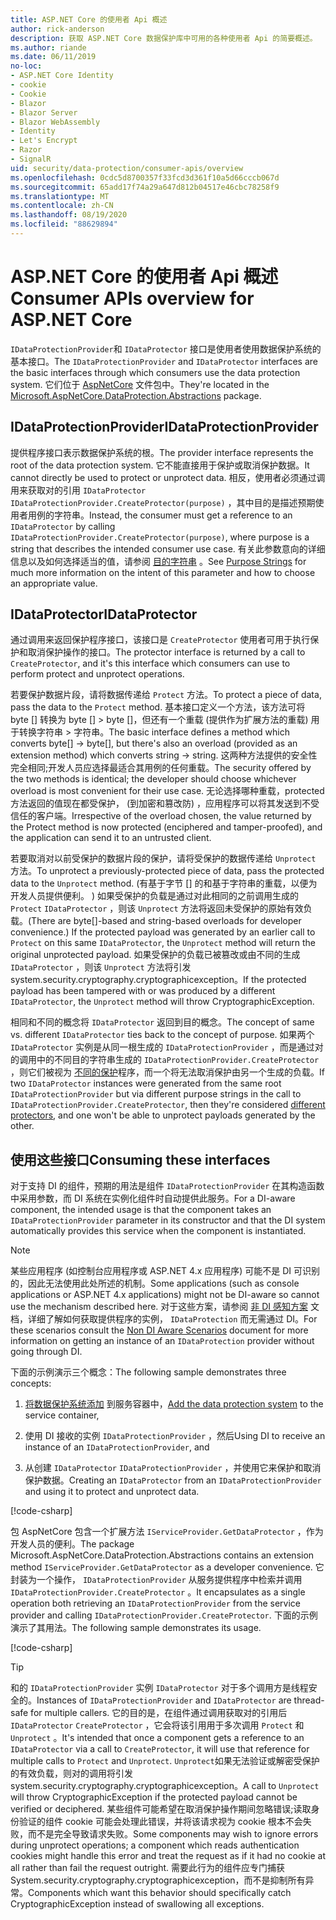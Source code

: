 ```yaml
---
title: ASP.NET Core 的使用者 Api 概述
author: rick-anderson
description: 获取 ASP.NET Core 数据保护库中可用的各种使用者 Api 的简要概述。
ms.author: riande
ms.date: 06/11/2019
no-loc:
- ASP.NET Core Identity
- cookie
- Cookie
- Blazor
- Blazor Server
- Blazor WebAssembly
- Identity
- Let's Encrypt
- Razor
- SignalR
uid: security/data-protection/consumer-apis/overview
ms.openlocfilehash: 0cdc5d8700357f33fcd3d361f10a5d66cccb067d
ms.sourcegitcommit: 65add17f74a29a647d812b04517e46cbc78258f9
ms.translationtype: MT
ms.contentlocale: zh-CN
ms.lasthandoff: 08/19/2020
ms.locfileid: "88629894"
---
```

# <a name="consumer-apis-overview-for-aspnet-core"></a><span data-ttu-id="e1e28-103">ASP.NET Core 的使用者 Api 概述</span><span class="sxs-lookup"><span data-stu-id="e1e28-103">Consumer APIs overview for ASP.NET Core</span></span>

<span data-ttu-id="e1e28-104">`IDataProtectionProvider`和 `IDataProtector` 接口是使用者使用数据保护系统的基本接口。</span><span class="sxs-lookup"><span data-stu-id="e1e28-104">The `IDataProtectionProvider` and `IDataProtector` interfaces are the basic interfaces through which consumers use the data protection system.</span></span> <span data-ttu-id="e1e28-105">它们位于 [AspNetCore](https://www.nuget.org/packages/Microsoft.AspNetCore.DataProtection.Abstractions/) 文件包中。</span><span class="sxs-lookup"><span data-stu-id="e1e28-105">They're located in the [Microsoft.AspNetCore.DataProtection.Abstractions](https://www.nuget.org/packages/Microsoft.AspNetCore.DataProtection.Abstractions/) package.</span></span>

## <a name="idataprotectionprovider"></a><span data-ttu-id="e1e28-106">IDataProtectionProvider</span><span class="sxs-lookup"><span data-stu-id="e1e28-106">IDataProtectionProvider</span></span>

<span data-ttu-id="e1e28-107">提供程序接口表示数据保护系统的根。</span><span class="sxs-lookup"><span data-stu-id="e1e28-107">The provider interface represents the root of the data protection system.</span></span> <span data-ttu-id="e1e28-108">它不能直接用于保护或取消保护数据。</span><span class="sxs-lookup"><span data-stu-id="e1e28-108">It cannot directly be used to protect or unprotect data.</span></span> <span data-ttu-id="e1e28-109">相反，使用者必须通过调用来获取对的引用 `IDataProtector` `IDataProtectionProvider.CreateProtector(purpose)` ，其中目的是描述预期使用者用例的字符串。</span><span class="sxs-lookup"><span data-stu-id="e1e28-109">Instead, the consumer must get a reference to an `IDataProtector` by calling `IDataProtectionProvider.CreateProtector(purpose)`, where purpose is a string that describes the intended consumer use case.</span></span> <span data-ttu-id="e1e28-110">有关此参数意向的详细信息以及如何选择适当的值，请参阅 [目的字符串](xref:security/data-protection/consumer-apis/purpose-strings) 。</span><span class="sxs-lookup"><span data-stu-id="e1e28-110">See [Purpose Strings](xref:security/data-protection/consumer-apis/purpose-strings) for much more information on the intent of this parameter and how to choose an appropriate value.</span></span>

## <a name="idataprotector"></a><span data-ttu-id="e1e28-111">IDataProtector</span><span class="sxs-lookup"><span data-stu-id="e1e28-111">IDataProtector</span></span>

<span data-ttu-id="e1e28-112">通过调用来返回保护程序接口，该接口是 `CreateProtector` 使用者可用于执行保护和取消保护操作的接口。</span><span class="sxs-lookup"><span data-stu-id="e1e28-112">The protector interface is returned by a call to `CreateProtector`, and it's this interface which consumers can use to perform protect and unprotect operations.</span></span>

<span data-ttu-id="e1e28-113">若要保护数据片段，请将数据传递给 `Protect` 方法。</span><span class="sxs-lookup"><span data-stu-id="e1e28-113">To protect a piece of data, pass the data to the `Protect` method.</span></span> <span data-ttu-id="e1e28-114">基本接口定义一个方法，该方法可将 byte [] 转换为 byte [] > byte []，但还有一个重载 (提供作为扩展方法的重载) 用于转换字符串 > 字符串。</span><span class="sxs-lookup"><span data-stu-id="e1e28-114">The basic interface defines a method which converts byte[] -> byte[], but there's also an overload (provided as an extension method) which converts string -> string.</span></span> <span data-ttu-id="e1e28-115">这两种方法提供的安全性完全相同;开发人员应选择最适合其用例的任何重载。</span><span class="sxs-lookup"><span data-stu-id="e1e28-115">The security offered by the two methods is identical; the developer should choose whichever overload is most convenient for their use case.</span></span> <span data-ttu-id="e1e28-116">无论选择哪种重载，protected 方法返回的值现在都受保护， (到加密和篡改防) ，应用程序可以将其发送到不受信任的客户端。</span><span class="sxs-lookup"><span data-stu-id="e1e28-116">Irrespective of the overload chosen, the value returned by the Protect method is now protected (enciphered and tamper-proofed), and the application can send it to an untrusted client.</span></span>

<span data-ttu-id="e1e28-117">若要取消对以前受保护的数据片段的保护，请将受保护的数据传递给 `Unprotect` 方法。</span><span class="sxs-lookup"><span data-stu-id="e1e28-117">To unprotect a previously-protected piece of data, pass the protected data to the `Unprotect` method.</span></span> <span data-ttu-id="e1e28-118"> (有基于字节 [] 的和基于字符串的重载，以便为开发人员提供便利。 ) 如果受保护的负载是通过对此相同的之前调用生成的 `Protect` `IDataProtector` ，则该 `Unprotect` 方法将返回未受保护的原始有效负载。</span><span class="sxs-lookup"><span data-stu-id="e1e28-118">(There are byte[]-based and string-based overloads for developer convenience.) If the protected payload was generated by an earlier call to `Protect` on this same `IDataProtector`, the `Unprotect` method will return the original unprotected payload.</span></span> <span data-ttu-id="e1e28-119">如果受保护的负载已被篡改或由不同的生成 `IDataProtector` ，则该 `Unprotect` 方法将引发 system.security.cryptography.cryptographicexception。</span><span class="sxs-lookup"><span data-stu-id="e1e28-119">If the protected payload has been tampered with or was produced by a different `IDataProtector`, the `Unprotect` method will throw CryptographicException.</span></span>

<span data-ttu-id="e1e28-120">相同和不同的概念将 `IDataProtector` 返回到目的概念。</span><span class="sxs-lookup"><span data-stu-id="e1e28-120">The concept of same vs. different `IDataProtector` ties back to the concept of purpose.</span></span> <span data-ttu-id="e1e28-121">如果两个 `IDataProtector` 实例是从同一根生成的 `IDataProtectionProvider` ，而是通过对的调用中的不同目的字符串生成的 `IDataProtectionProvider.CreateProtector` ，则它们被视为 [不同的保护](xref:security/data-protection/consumer-apis/purpose-strings)程序，而一个将无法取消保护由另一个生成的负载。</span><span class="sxs-lookup"><span data-stu-id="e1e28-121">If two `IDataProtector` instances were generated from the same root `IDataProtectionProvider` but via different purpose strings in the call to `IDataProtectionProvider.CreateProtector`, then they're considered [different protectors](xref:security/data-protection/consumer-apis/purpose-strings), and one won't be able to unprotect payloads generated by the other.</span></span>

## <a name="consuming-these-interfaces"></a><span data-ttu-id="e1e28-122">使用这些接口</span><span class="sxs-lookup"><span data-stu-id="e1e28-122">Consuming these interfaces</span></span>

<span data-ttu-id="e1e28-123">对于支持 DI 的组件，预期的用法是组件 `IDataProtectionProvider` 在其构造函数中采用参数，而 DI 系统在实例化组件时自动提供此服务。</span><span class="sxs-lookup"><span data-stu-id="e1e28-123">For a DI-aware component, the intended usage is that the component takes an `IDataProtectionProvider` parameter in its constructor and that the DI system automatically provides this service when the component is instantiated.</span></span>

> [!NOTE]
> <span data-ttu-id="e1e28-124">某些应用程序 (如控制台应用程序或 ASP.NET 4.x 应用程序) 可能不是 DI 可识别的，因此无法使用此处所述的机制。</span><span class="sxs-lookup"><span data-stu-id="e1e28-124">Some applications (such as console applications or ASP.NET 4.x applications) might not be DI-aware so cannot use the mechanism described here.</span></span> <span data-ttu-id="e1e28-125">对于这些方案，请参阅 [非 DI 感知方案](xref:security/data-protection/configuration/non-di-scenarios) 文档，详细了解如何获取提供程序的实例， `IDataProtection` 而无需通过 DI。</span><span class="sxs-lookup"><span data-stu-id="e1e28-125">For these scenarios consult the [Non DI Aware Scenarios](xref:security/data-protection/configuration/non-di-scenarios) document for more information on getting an instance of an `IDataProtection` provider without going through DI.</span></span>

<span data-ttu-id="e1e28-126">下面的示例演示三个概念：</span><span class="sxs-lookup"><span data-stu-id="e1e28-126">The following sample demonstrates three concepts:</span></span>

1. <span data-ttu-id="e1e28-127">[将数据保护系统添加](xref:security/data-protection/configuration/overview) 到服务容器中，</span><span class="sxs-lookup"><span data-stu-id="e1e28-127">[Add the data protection system](xref:security/data-protection/configuration/overview) to the service container,</span></span>

2. <span data-ttu-id="e1e28-128">使用 DI 接收的实例 `IDataProtectionProvider` ，然后</span><span class="sxs-lookup"><span data-stu-id="e1e28-128">Using DI to receive an instance of an `IDataProtectionProvider`, and</span></span>

3. <span data-ttu-id="e1e28-129">从创建 `IDataProtector` `IDataProtectionProvider` ，并使用它来保护和取消保护数据。</span><span class="sxs-lookup"><span data-stu-id="e1e28-129">Creating an `IDataProtector` from an `IDataProtectionProvider` and using it to protect and unprotect data.</span></span>

[!code-csharp[](../using-data-protection/samples/protectunprotect.cs?highlight=26,34,35,36,37,38,39,40)]

<span data-ttu-id="e1e28-130">包 AspNetCore 包含一个扩展方法 `IServiceProvider.GetDataProtector` ，作为开发人员的便利。</span><span class="sxs-lookup"><span data-stu-id="e1e28-130">The package Microsoft.AspNetCore.DataProtection.Abstractions contains an extension method `IServiceProvider.GetDataProtector` as a developer convenience.</span></span> <span data-ttu-id="e1e28-131">它封装为一个操作， `IDataProtectionProvider` 从服务提供程序中检索并调用 `IDataProtectionProvider.CreateProtector` 。</span><span class="sxs-lookup"><span data-stu-id="e1e28-131">It encapsulates as a single operation both retrieving an `IDataProtectionProvider` from the service provider and calling `IDataProtectionProvider.CreateProtector`.</span></span> <span data-ttu-id="e1e28-132">下面的示例演示了其用法。</span><span class="sxs-lookup"><span data-stu-id="e1e28-132">The following sample demonstrates its usage.</span></span>

[!code-csharp[](./overview/samples/getdataprotector.cs?highlight=15)]

>[!TIP]
> <span data-ttu-id="e1e28-133">和的 `IDataProtectionProvider` 实例 `IDataProtector` 对于多个调用方是线程安全的。</span><span class="sxs-lookup"><span data-stu-id="e1e28-133">Instances of `IDataProtectionProvider` and `IDataProtector` are thread-safe for multiple callers.</span></span> <span data-ttu-id="e1e28-134">它的目的是，在组件通过调用获取对的引用后 `IDataProtector` `CreateProtector` ，它会将该引用用于多次调用 `Protect` 和 `Unprotect` 。</span><span class="sxs-lookup"><span data-stu-id="e1e28-134">It's intended that once a component gets a reference to an `IDataProtector` via a call to `CreateProtector`, it will use that reference for multiple calls to `Protect` and `Unprotect`.</span></span> <span data-ttu-id="e1e28-135">`Unprotect`如果无法验证或解密受保护的有效负载，则对的调用将引发 system.security.cryptography.cryptographicexception。</span><span class="sxs-lookup"><span data-stu-id="e1e28-135">A call to `Unprotect` will throw CryptographicException if the protected payload cannot be verified or deciphered.</span></span> <span data-ttu-id="e1e28-136">某些组件可能希望在取消保护操作期间忽略错误;读取身份验证的组件 cookie 可能会处理此错误，并将该请求视为 cookie 根本不会失败，而不是完全导致请求失败。</span><span class="sxs-lookup"><span data-stu-id="e1e28-136">Some components may wish to ignore errors during unprotect operations; a component which reads authentication cookies might handle this error and treat the request as if it had no cookie at all rather than fail the request outright.</span></span> <span data-ttu-id="e1e28-137">需要此行为的组件应专门捕获 System.security.cryptography.cryptographicexception，而不是抑制所有异常。</span><span class="sxs-lookup"><span data-stu-id="e1e28-137">Components which want this behavior should specifically catch CryptographicException instead of swallowing all exceptions.</span></span>

